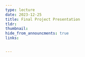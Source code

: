 ```yaml
---
type: lecture
date: 2023-12-25
title: Final Project Presentation
tldr: 
thumbnail: 
hide_from_announcments: true
links: 


---
```


